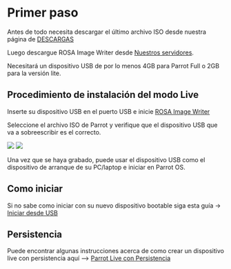 <h1>Primer paso</h1>

Antes de todo necesita descargar el último archivo ISO desde nuestra página de <a href="https://www.parrotsec-es.org/download.php" target="blank">DESCARGAS</a>

Luego descargue ROSA Image Writer desde <a href="http://wiki.rosalab.ru/en/index.php/ROSA_ImageWriter#Where_can_I_take_it.3F" target="blank">Nuestros servidores</a>.

Necesitará un dispositivo USB de por lo menos 4GB para Parrot Full o 2GB para la versión lite.



<h2>Procedimiento de instalación del modo Live</h2>


Inserte su dispositivo USB en el puerto USB e inicie <html><a href="http://cloudflare.archive.parrotsec.org/parrot/misc/image-writer/README.html">ROSA Image Writer</a></html>

Seleccione el archivo ISO de Parrot y verifique que el dispositivo USB que va a sobreescribir es el correcto.

<html><img src="http://cloudflare.archive.parrotsec.org/parrot/misc/image-writer/screenshots/screenshot0.png"></html>

<html><img src="http://cloudflare.archive.parrotsec.org/parrot/misc/image-writer/screenshots/screenshot1.png"></html>

Una vez que se haya grabado, puede usar el dispositivo USB como el dispositivo de arranque de su PC/laptop e iniciar en Parrot OS.



<h2>Como iniciar</h2>


Si no sabe como iniciar con su nuevo dispositivo bootable siga esta guía -> <a href="https://github.com/josegatica/parrot-docu-es/blob/master/06.-%20C%C3%B3mo%20iniciar%20desde%20USB.md" target="blank">Iniciar desde USB</a>



<h2>Persistencia</h2>


Puede encontrar algunas instrucciones acerca de como crear un dispositivo live con persistencia aquí --> <a href="https://github.com/josegatica/parrot-docu-es/blob/master/07.-%20Parrot%20Live%20con%20Persistencia.md" target="blank">Parrot Live con Persistencia</a>
